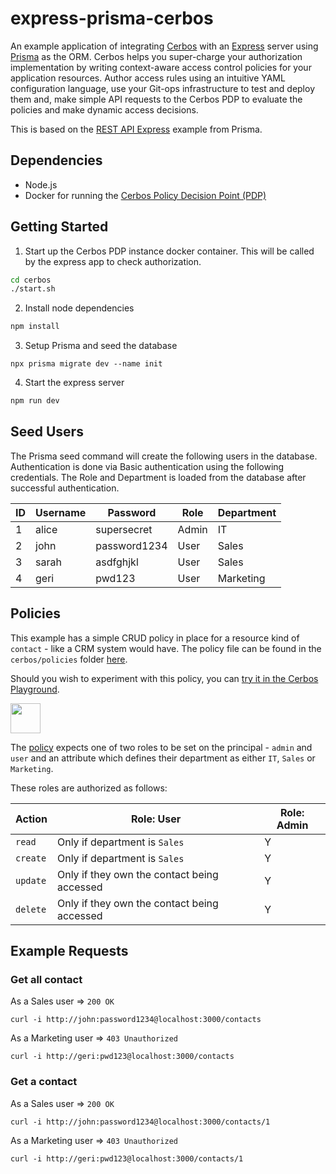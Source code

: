 # express-prisma-cerbos

An example application of integrating [Cerbos](https://cerbos.dev) with an [Express](https://expressjs.com/) server using [Prisma](https://prisma.io/) as the ORM. Cerbos helps you super-charge your authorization implementation by writing context-aware access control policies for your application resources. Author access rules using an intuitive YAML configuration language, use your Git-ops infrastructure to test and deploy them and, make simple API requests to the Cerbos PDP to evaluate the policies and make dynamic access decisions.

This is based on the [REST API Express](https://github.com/prisma/prisma-examples/tree/latest/typescript/rest-express) example from Prisma.

## Dependencies

- Node.js
- Docker for running the [Cerbos Policy Decision Point (PDP)](https://docs.cerbos.dev/cerbos/installation/container.html)

## Getting Started

1. Start up the Cerbos PDP instance docker container. This will be called by the express app to check authorization.

```bash
cd cerbos
./start.sh
```

2. Install node dependencies

```bash
npm install
```

3. Setup Prisma and seed the database

```
npx prisma migrate dev --name init
```

4. Start the express server

```bash
npm run dev
```

## Seed Users

The Prisma seed command will create the following users in the database. Authentication is done via Basic authentication using the following credentials. The Role and Department is loaded from the database after successful authentication.

| ID  | Username | Password     | Role  | Department |
| --- | -------- | ------------ | ----- | ---------- |
| 1   | alice    | supersecret  | Admin | IT         |
| 2   | john     | password1234 | User  | Sales      |
| 3   | sarah    | asdfghjkl    | User  | Sales      |
| 4   | geri     | pwd123       | User  | Marketing  |

## Policies

This example has a simple CRUD policy in place for a resource kind of `contact` - like a CRM system would have. The policy file can be found in the `cerbos/policies` folder [here](https://github.com/cerbos/express-prisma-cerbos/blob/main/cerbos/policies/contact.yaml).

Should you wish to experiment with this policy, you can <a href="https://play.cerbos.dev/p/ygW612cc9c9xXOsOZjI40ovY2LZvXf43" target="_blank">try it in the Cerbos Playground</a>.

<a href="https://play.cerbos.dev/p/ygW612cc9c9xXOsOZjI40ovY2LZvXf43" target="_blank"><img src="docs/launch.jpg" height="48" /></a>

The [policy](./cerbos/policies/contact.yaml) expects one of two roles to be set on the principal - `admin` and `user` and an attribute which defines their department as either `IT`, `Sales` or `Marketing`.

These roles are authorized as follows:

| Action   | Role: User                                  | Role: Admin |
| -------- | ------------------------------------------- | ----------- |
| `read`   | Only if department is `Sales`               | Y           |
| `create` | Only if department is `Sales`               | Y           |
| `update` | Only if they own the contact being accessed | Y           |
| `delete` | Only if they own the contact being accessed | Y           |

## Example Requests

### Get all contact

As a Sales user => `200 OK`

```
curl -i http://john:password1234@localhost:3000/contacts
```

As a Marketing user => `403 Unauthorized`

```
curl -i http://geri:pwd123@localhost:3000/contacts
```

### Get a contact

As a Sales user => `200 OK`

```
curl -i http://john:password1234@localhost:3000/contacts/1
```

As a Marketing user => `403 Unauthorized`

```
curl -i http://geri:pwd123@localhost:3000/contacts/1
```
